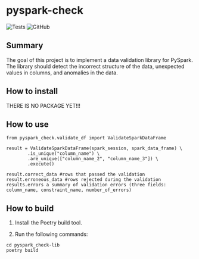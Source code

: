 # pyspark-check

![Tests](https://github.com/mikulskibartosz/correct-horse/workflows/Tests/badge.svg)
![GitHub](https://img.shields.io/github/license/mikulskibartosz/correct-horse)

## Summary

The goal of this project is to implement a data validation library for PySpark. The library should detect the incorrect structure of the data, unexpected values in columns, and anomalies in the data.

## How to install

THERE IS NO PACKAGE YET!!!

## How to use

```
from pyspark_check.validate_df import ValidateSparkDataFrame

result = ValidateSparkDataFrame(spark_session, spark_data_frame) \
        .is_unique("column_name") \
        .are_unique(["column_name_2", "column_name_3"]) \
        .execute()

result.correct_data #rows that passed the validation
result.erroneous_data #rows rejected during the validation
results.errors a summary of validation errors (three fields: column_name, constraint_name, number_of_errors)
```

## How to build

1. Install the Poetry build tool.

2. Run the following commands:

```
cd pyspark_check-lib
poetry build
```
